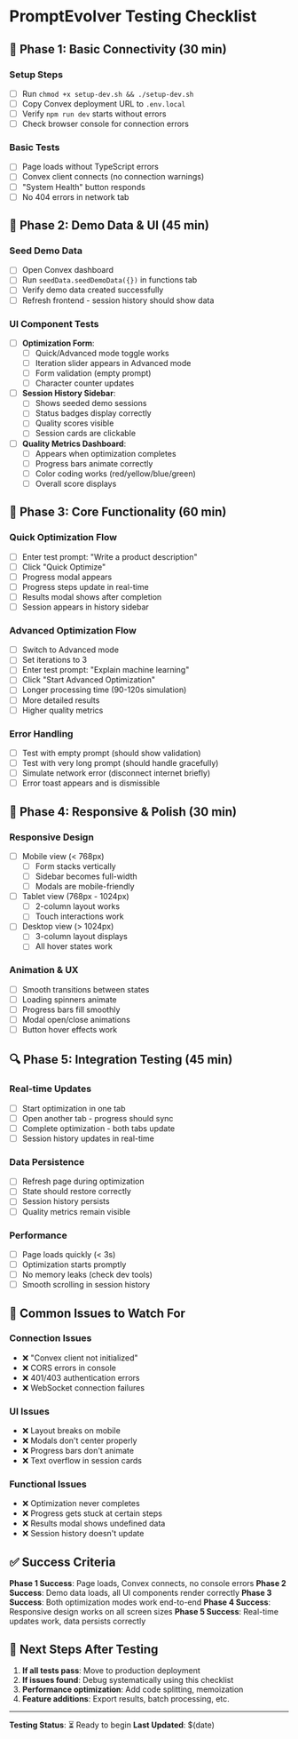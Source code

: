 # PromptEvolver Testing Checklist

## 🔧 Phase 1: Basic Connectivity (30 min)

### Setup Steps

- [ ] Run `chmod +x setup-dev.sh && ./setup-dev.sh`
- [ ] Copy Convex deployment URL to `.env.local`
- [ ] Verify `npm run dev` starts without errors
- [ ] Check browser console for connection errors

### Basic Tests

- [ ] Page loads without TypeScript errors
- [ ] Convex client connects (no connection warnings)
- [ ] "System Health" button responds
- [ ] No 404 errors in network tab

## 🧪 Phase 2: Demo Data & UI (45 min)

### Seed Demo Data

- [ ] Open Convex dashboard
- [ ] Run `seedData.seedDemoData({})` in functions tab
- [ ] Verify demo data created successfully
- [ ] Refresh frontend - session history should show data

### UI Component Tests

- [ ] **Optimization Form**:
  - [ ] Quick/Advanced mode toggle works
  - [ ] Iteration slider appears in Advanced mode
  - [ ] Form validation (empty prompt)
  - [ ] Character counter updates

- [ ] **Session History Sidebar**:
  - [ ] Shows seeded demo sessions
  - [ ] Status badges display correctly
  - [ ] Quality scores visible
  - [ ] Session cards are clickable

- [ ] **Quality Metrics Dashboard**:
  - [ ] Appears when optimization completes
  - [ ] Progress bars animate correctly
  - [ ] Color coding works (red/yellow/blue/green)
  - [ ] Overall score displays

## 🚀 Phase 3: Core Functionality (60 min)

### Quick Optimization Flow

- [ ] Enter test prompt: "Write a product description"
- [ ] Click "Quick Optimize"
- [ ] Progress modal appears
- [ ] Progress steps update in real-time
- [ ] Results modal shows after completion
- [ ] Session appears in history sidebar

### Advanced Optimization Flow

- [ ] Switch to Advanced mode
- [ ] Set iterations to 3
- [ ] Enter test prompt: "Explain machine learning"
- [ ] Click "Start Advanced Optimization"
- [ ] Longer processing time (90-120s simulation)
- [ ] More detailed results
- [ ] Higher quality metrics

### Error Handling

- [ ] Test with empty prompt (should show validation)
- [ ] Test with very long prompt (should handle gracefully)
- [ ] Simulate network error (disconnect internet briefly)
- [ ] Error toast appears and is dismissible

## 📱 Phase 4: Responsive & Polish (30 min)

### Responsive Design

- [ ] Mobile view (< 768px)
  - [ ] Form stacks vertically
  - [ ] Sidebar becomes full-width
  - [ ] Modals are mobile-friendly
- [ ] Tablet view (768px - 1024px)
  - [ ] 2-column layout works
  - [ ] Touch interactions work
- [ ] Desktop view (> 1024px)
  - [ ] 3-column layout displays
  - [ ] All hover states work

### Animation & UX

- [ ] Smooth transitions between states
- [ ] Loading spinners animate
- [ ] Progress bars fill smoothly
- [ ] Modal open/close animations
- [ ] Button hover effects work

## 🔍 Phase 5: Integration Testing (45 min)

### Real-time Updates

- [ ] Start optimization in one tab
- [ ] Open another tab - progress should sync
- [ ] Complete optimization - both tabs update
- [ ] Session history updates in real-time

### Data Persistence

- [ ] Refresh page during optimization
- [ ] State should restore correctly
- [ ] Session history persists
- [ ] Quality metrics remain visible

### Performance

- [ ] Page loads quickly (< 3s)
- [ ] Optimization starts promptly
- [ ] No memory leaks (check dev tools)
- [ ] Smooth scrolling in session history

## 🐛 Common Issues to Watch For

### Connection Issues

- ❌ "Convex client not initialized"
- ❌ CORS errors in console
- ❌ 401/403 authentication errors
- ❌ WebSocket connection failures

### UI Issues

- ❌ Layout breaks on mobile
- ❌ Modals don't center properly
- ❌ Progress bars don't animate
- ❌ Text overflow in session cards

### Functional Issues

- ❌ Optimization never completes
- ❌ Progress gets stuck at certain steps
- ❌ Results modal shows undefined data
- ❌ Session history doesn't update

## ✅ Success Criteria

**Phase 1 Success**: Page loads, Convex connects, no console errors
**Phase 2 Success**: Demo data loads, all UI components render correctly
**Phase 3 Success**: Both optimization modes work end-to-end
**Phase 4 Success**: Responsive design works on all screen sizes
**Phase 5 Success**: Real-time updates work, data persists correctly

## 🎯 Next Steps After Testing

1. **If all tests pass**: Move to production deployment
2. **If issues found**: Debug systematically using this checklist
3. **Performance optimization**: Add code splitting, memoization
4. **Feature additions**: Export results, batch processing, etc.

---

**Testing Status**: ⏳ Ready to begin
**Last Updated**: $(date)

